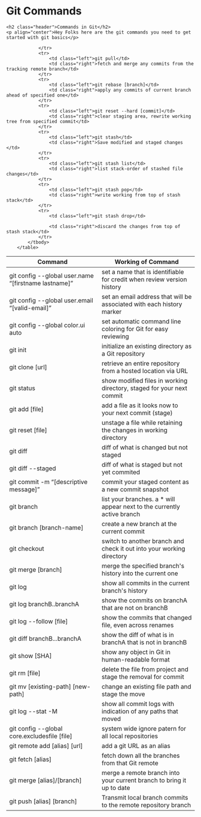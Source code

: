 
# Git Commands 
    <h2 class="header">Commands in Git</h2>
    <p align="center">Hey Folks here are the git commands you need to get started with git basics</p>
 </head>
    
<body>

   <table>
            <thead >
                <tr >
                    <th class="heading" > Command </th>
                    <th class="heading"> Working of Command</th>
                </tr>
            </thead>
            <tbody>
                <tr>
                <td class="left"> git config --global user.name “[firstname lastname]”</td>
                <td class="right"> set a name that is identifiable for credit when review version history</td>
                </tr>
                <tr>
                    <td class="left"> git config --global user.email “[valid-email]”</td>
                    <td class="right"> set an email address that will be associated with each history marker</td>
                </tr>
                <tr>
                    <td class="left"> git config --global color.ui auto</td>
                    <td class="right"> set automatic command line coloring for Git for easy reviewing</td>
                </tr>
                <tr> 
                    <td class="left"> git init</td>
                    <td class="right"> initialize an existing directory as a Git repository</td>
                </tr>
                <tr>
                    <td class="left"> git clone [url]</td>
                    <td class="right"> retrieve an entire repository from a hosted location via URL</td>
                </tr>
                <tr>
                    <td class="left">git status</td>
                    <td class="right">show modified files in working directory, staged for your next commit</td>
                </tr>
                <tr>
                    <td class="left"> git add [file]</td>
                    <td class="right"> add a file as it looks now to your next commit (stage)</td>
                <tr>
                    <td class="left"> git reset [file]</td>
                    <td class="right"> unstage a file while retaining the changes in working directory</td>
                </tr>    
                <tr>
                    <td class="left"> git diff </td>
                    <td class="right"> diff of what is changed but not staged</td>
                </tr>
                <tr>
                    <td class="left"> git diff --staged </td>
                    <td class="right"> diff of what is staged but not yet commited</td>
                </tr>
                <tr>
                    <td class="left"> git commit -m “[descriptive message]”</td>
                    <td class="right"> commit your staged content as a new commit snapshot </td>
                </tr>         
                <tr>
                    <td class="left">git branch </td>
                    <td class="right">list your branches. a * will appear next to the currently active branch</td>
                </tr>
                <tr>
                    <td class="left">git branch [branch-name]</td>
                    <td class="right">create a new branch at the current commit</td>
                </tr>
                <tr>
                    <td class="left">git checkout</td>
                    <td class="right">switch to another branch and check it out into your working directory</td>
                </tr>
                <tr>
                    <td class="left">git merge [branch]</td>
                    <td class="right">merge the specified branch's history into the current one</td>
                </tr>
                <tr>
                    <td class="left">git log</td>
                    <td class="right">show all commits in the current branch's history</td>
                </tr>
                <tr>
                    <td class="left">git log branchB..branchA</td>
                    <td class="right">show the commits on branchA that are not on branchB</td>
                </tr>
                <tr>
                    <td class="left">git log --follow [file]</td>
                    <td class="right">show the commits that changed file, even across renames</td>
                </tr>
                <tr>
                    <td class="left">git diff branchB...branchA</td>
                    <td class="right">show the diff of what is in branchA that is not in branchB</td>
                </tr>
                <tr>
                    <td class="left">git show [SHA]</td>
                    <td class="right">show any object in Git in human-readable format</td>
                </tr>
                <tr>
                    <td class="left">git rm [file]</td>
                    <td class="right">delete the file from project and stage the removal for commit</td>
                </tr>
                <tr>
                    <td class="left">git mv [existing-path] [new-path]</td>
                    <td class="right">change an existing file path and stage the move</td>
                </tr>
                <tr>
                    <td class="left">git log --stat -M</td>
                    <td class="right">show all commit logs with indication of any paths that moved</td>
                </tr>
                <tr>
                    <td class="left">git config --global core.excludesfile [file]</td>
                    <td class="right">system wide ignore patern for all local repositories</td>
                </tr>
                <tr>
                    <td class="left">git remote add [alias] [url]</td>
                    <td class="right">add a git URL as an alias</td>
                </tr>
                <tr>
                    <td class="left">git fetch [alias]</td>
                    <td class="right">fetch down all the branches from that Git remote</td>
                </tr>
                <tr>
                    <td class="left">git merge [alias]/[branch]</td>
                    <td class="right">merge a remote branch into your current branch to bring it up to date</td>
                </tr>
                <tr>
                    <td class="left">git push [alias] [branch]</td>
                    <td class="right">Transmit local branch commits to the remote repository branch</td>
                   
                </tr>
                <tr>
                    <td class="left">git pull</td>
                    <td class="right">fetch and merge any commits from the tracking remote branch</td>
                </tr>
                <tr>
                    <td class="left">git rebase [branch]</td>
                    <td class="right">apply any commits of current branch ahead of specified one</td>
                </tr>
                <tr>
                    <td class="left">git reset --hard [commit]</td>
                    <td class="right">clear staging area, rewrite working tree from specified commit</td>
                </tr>
                <tr>
                    <td class="left">git stash</td>
                    <td class="right">Save modified and staged changes </td>
                </tr>
                <tr>
                    <td class="left">git stash list</td>
                    <td class="right">list stack-order of stashed file changes</td>
                </tr>
                <tr>
                    <td class="left">git stash pop</td>
                    <td class="right">write working from top of stash stack</td>
                </tr>
                <tr>
                    <td class="left">git stash drop</td>

                    <td class="right">discard the changes from top of stash stack</td>
                </tr>
            </tbody>
        </table>
           
</body>  
    
</html>

